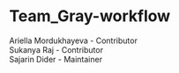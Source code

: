 # Team_Gray-workflow

Ariella Mordukhayeva - Contributor  
Sukanya Raj - Contributor  
Sajarin Dider - Maintainer  
